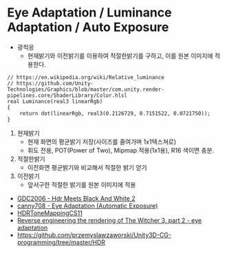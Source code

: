 # Eye Adaptation / Luminance Adaptation / Auto Exposure

- 광적응
  - 현재밝기와 이전밝기를 이용하여 적절한밝기를 구하고, 이를 원본 이미지에 적용한다.

``` hlsl
// https://en.wikipedia.org/wiki/Relative_luminance
// https://github.com/Unity-Technologies/Graphics/blob/master/com.unity.render-pipelines.core/ShaderLibrary/Color.hlsl
real Luminance(real3 linearRgb)
{
    return dot(linearRgb, real3(0.2126729, 0.7151522, 0.0721750));
}
```

1. 현재밝기
   - 현재 화면의 평균밝기 저장(사이즈를 줄여가며 1x1텍스쳐로)
   - 휘도 전용, POT(Power of Two), Mipmap 적용(1x1용), R16 색이면 충분.
2. 적절한밝기
   - 이전화면 평균밝기와 비교해서 적절한 밝기 얻기
3. 이전밝기
   - 앞서구한 적절한 밝기를 원본 이미지에 적용

- [GDC2006 - Hdr Meets Black And White 2](https://www.slideshare.net/fcarucci/HDR-Meets-Black-And-White-2-2006)
- [canny708 - Eye Adaptation (Automatic Exposure)](https://blog.naver.com/canny708/221892561143)
- [HDRToneMappingCS11](https://github.com/walbourn/directx-sdk-samples/tree/master/HDRToneMappingCS11)
- [Reverse engineering the rendering of The Witcher 3, part 2 - eye adaptation](https://astralcode.blogspot.com/2017/10/reverse-engineering-rendering-of.html)
- <https://github.com/przemyslawzaworski/Unity3D-CG-programming/tree/master/HDR>
